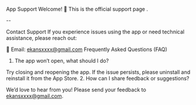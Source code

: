 App Support
Welcome! 👋
This is the official support page .

--

Contact Support
If you experience issues using the app or need technical assistance, please reach out:

📧 Email: ekansxxxx@gmail.com
Frequently Asked Questions (FAQ)
1. The app won’t open, what should I do?

Try closing and reopening the app. If the issue persists, please uninstall and reinstall it from the App Store.
2. How can I share feedback or suggestions?

We’d love to hear from you! Please send your feedback to ekansxxxx@gmail.com.
